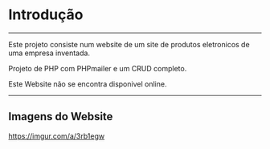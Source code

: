 # Introdução
______________________________

Este projeto consiste num website de um site de produtos eletronicos de uma empresa inventada.

Projeto de PHP com PHPmailer e um CRUD completo.

Este Website não se encontra disponivel online.
______________________________

## Imagens do Website
<https://imgur.com/a/3rb1egw>
